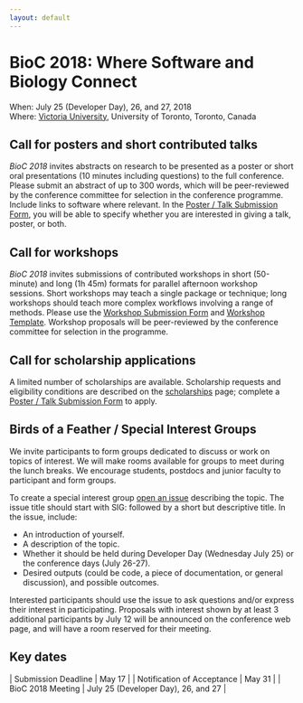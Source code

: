 ```yaml
---
layout: default
---
```

# BioC 2018: Where Software and Biology Connect

When: July 25 (Developer Day), 26, and 27, 2018 <br />
Where: [Victoria University][uvic], University of Toronto, Toronto, Canada

[uvic]: http://www.vicu.utoronto.ca/

## Call for posters and short contributed talks

_BioC 2018_ invites abstracts on research to be presented as a poster
or short oral presentations (10 minutes including questions) to the
full conference. Please submit an abstract of up to 300 words, which
will be peer-reviewed by the conference committee for selection in the
conference programme. Include links to software where relevant. In the
[Poster / Talk Submission Form][], you will be able to specify whether
you are interested in giving a talk, poster, or both.

[Poster / Talk Submission Form]: https://goo.gl/forms/meoGgX7eipL2ZHKD2

## Call for workshops

_BioC 2018_ invites submissions of contributed workshops in short
(50-minute) and long (1h 45m) formats for parallel afternoon workshop
sessions. Short workshops may teach a single package or technique;
long workshops should teach more complex workflows involving a range
of methods.  Please use the [Workshop Submission Form][] and
[Workshop Template][]. Workshop proposals will be peer-reviewed by the
conference committee for selection in the programme.

[Workshop Template]: https://github.com/Bioconductor/BioC2018/blob/master/resources/workshop-syllabus.md
[Workshop Submission Form]: https://goo.gl/forms/ulBx2mt5JvhhXs5Q2

## Call for scholarship applications

A limited number of scholarships are available.  Scholarship requests
and eligibility conditions are described on the [scholarships][] page;
complete a [Poster / Talk Submission Form][] to apply.

[scholarships]: http://bioc2018.bioconductor.org/scholarships

## Birds of a Feather / Special Interest Groups

We invite participants to form groups dedicated to discuss or work on
topics of interest. We will make rooms available for groups to meet
during the lunch breaks. We encourage students, postdocs and junior
faculty to participant and form groups.

To create a special interest group [open an issue][] describing the
topic. The issue title should start with SIG: followed by a short but
descriptive title. In the issue, include:

- An introduction of yourself.
- A description of the topic.
- Whether it should be held during Developer Day (Wednesday July 25)
  or the conference days (July 26-27).
- Desired outputs (could be code, a piece of documentation, or general
  discussion), and possible outcomes.

Interested participants should use the issue to ask questions and/or
express their interest in participating. Proposals with interest shown
by at least 3 additional participants by July 12 will be announced on
the conference web page, and will have a room reserved for their
meeting.

[open an issue]: https://github.com/Bioconductor/BioC2018/issues

## Key dates

| Submission Deadline        | May 17                     |
| Notification of Acceptance | May 31                     |
| BioC 2018 Meeting          | July 25 (Developer Day), 26, and 27 |
